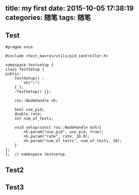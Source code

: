 title: my first
date: 2015-10-05 17:38:19
categories: 随笔
tags: 随笔
---

## Test

```
#pragma once

#include <test_mavros/utils/pid_controller.h>

namespace testsetup {
class TestSetup {
public:
	TestSetup() :
		nh("~")
	{ };
	~TestSetup() {};

	ros::NodeHandle nh;

	bool use_pid;
	double rate;
	int num_of_tests;

	void setup(const ros::NodeHandle &nh){
		nh.param("use_pid", use_pid, true);
		nh.param("rate", rate, 10.0);
		nh.param("num_of_tests", num_of_tests, 10);
	}
};
};	// namespace testsetup
```

## Test2

## Test3